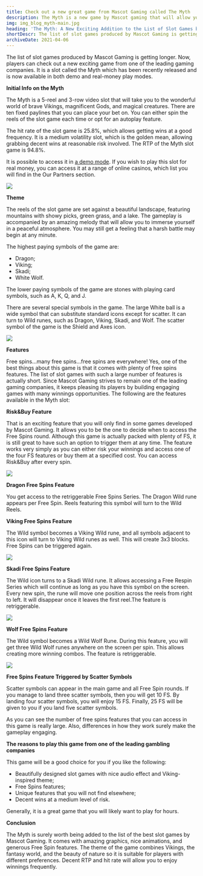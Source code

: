 ```yaml
---
title: Check out a new great game from Mascot Gaming called The Myth
description: The Myth is a new game by Mascot gaming that will allow you to enjoy adventure and magic. Check it out.
img: img_blog_myth-main.jpg
heading: 'The Myth: A New Exciting Addition to the List of Slot Games by Mascot Gaming'
shortDescr: The list of slot games produced by Mascot Gaming is getting longer. Now, players can check out a new exciting game from one of the leading gaming companies. It is a slot called the Myth which has been recently released and is now available in both demo and real-money play modes.
archiveDate: 2021-04-06
---
```

The list of slot games produced by Mascot Gaming is getting longer. Now, players can check out a new exciting game from one of the leading gaming companies. It is a slot called the Myth which has been recently released and is now available in both demo and real-money play modes.

**Initial Info on the Myth**

The Myth is a 5-reel and 3-row video slot that will take you to the wonderful world of brave Vikings, magnificent Gods, and magical creatures. There are ten fixed paylines that you can place your bet on. You can either spin the reels of the slot game each time or opt for an autoplay feature.

The hit rate of the slot game is 25.8%, which allows getting wins at a good frequency. It is a medium volatility slot, which is the golden mean, allowing grabbing decent wins at reasonable risk involved. The RTP of the Myth slot game is 94.8%.

It is possible to access it in [a demo mode](https://play.mascot.games/the-myth). If you wish to play this slot for real money, you can access it at a range of online casinos, which list you will find in the Our Partners section.

![](../../images/img_blog_myth-1.jpg)

**Theme**

The reels of the slot game are set against a beautiful landscape, featuring mountains with showy picks, green grass, and a lake. The gameplay is accompanied by an amazing melody that will allow you to immerse yourself in a peaceful atmosphere. You may still get a feeling that a harsh battle may begin at any minute.

The highest paying symbols of the game are:

*   Dragon;
*   Viking;
*   Skadi;
*   White Wolf.

The lower paying symbols of the game are stones with playing card symbols, such as A, K, Q, and J.

There are several special symbols in the game. The large White ball is a wide symbol that can substitute standard icons except for scatter. It can turn to Wild runes, such as Dragon, Viking, Skadi, and Wolf. The scatter symbol of the game is the Shield and Axes icon.

![](../../images/img_blog_myth-2.jpg)

**Features**

Free spins…many free spins…free spins are everywhere! Yes, one of the best things about this game is that it comes with plenty of free spins features. The list of slot games with such a large number of features is actually short. Since Mascot Gaming strives to remain one of the leading gaming companies, it keeps pleasing its players by building engaging games with many winnings opportunities. The following are the features available in the Myth slot:

**Risk&Buy Feature**

That is an exciting feature that you will only find in some games developed by Mascot Gaming. It allows you to be the one to decide when to access the Free Spins round. Although this game is actually packed with plenty of FS, it is still great to have such an option to trigger them at any time. The feature works very simply as you can either risk your winnings and access one of the four FS features or buy them at a specified cost. You can access Risk&Buy after every spin.

![](../../images/img_blog_myth-3.jpg)

**Dragon Free Spins Feature**

You get access to the retriggerable Free Spins Series. The Dragon Wild rune appears per Free Spin. Reels featuring this symbol will turn to the Wild Reels.

**Viking Free Spins Feature**

The Wild symbol becomes a Viking Wild rune, and all symbols adjacent to this icon will turn to Viking Wild runes as well. This will create 3x3 blocks. Free Spins can be triggered again.

![](../../images/img_blog_myth-4.jpg)

**Skadi Free Spins Feature**

The Wild icon turns to a Skadi Wild rune. It allows accessing a Free Respin Series which will continue as long as you have this symbol on the screen. Every new spin, the rune will move one position across the reels from right to left. It will disappear once it leaves the first reel.The feature is retriggerable. 

![](../../images/img_blog_myth-5.jpg)

**Wolf Free Spins Feature**

The Wild symbol becomes a Wild Wolf Rune. During this feature, you will get three Wild Wolf runes anywhere on the screen per spin. This allows creating more winning combos. The feature is retriggerable. 

![](../../images/img_blog_myth-6.jpg)

**Free Spins Feature Triggered by Scatter Symbols**

Scatter symbols can appear in the main game and all Free Spin rounds. If you manage to land three scatter symbols, then you will get 10 FS. By landing four scatter symbols, you will enjoy 15 FS. Finally, 25 FS will be given to you if you land five scatter symbols.

As you can see the number of free spins features that you can access in this game is really large. Also, differences in how they work surely make the gameplay engaging.

**The reasons to play this game from one of the leading gambling companies**

This game will be a good choice for you if you like the following:

*   Beautifully designed slot games with nice audio effect and Viking-inspired theme;
*   Free Spins features;
*   Unique features that you will not find elsewhere;
*   Decent wins at a medium level of risk.

Generally, it is a great game that you will likely want to play for hours.

**Conclusion**

The Myth is surely worth being added to the list of the best slot games by Mascot Gaming. It comes with amazing graphics, nice animations, and generous Free Spin features. The theme of the game combines Vikings, the fantasy world, and the beauty of nature so it is suitable for players with different preferences. Decent RTP and hit rate will allow you to enjoy winnings frequently.
